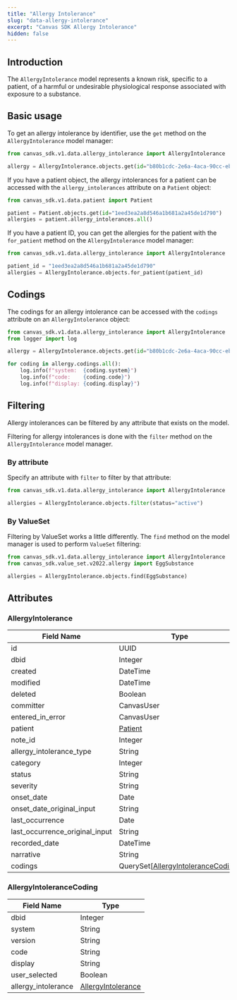 ```yaml
---
title: "Allergy Intolerance"
slug: "data-allergy-intolerance"
excerpt: "Canvas SDK Allergy Intolerance"
hidden: false
---
```


## Introduction

The `AllergyIntolerance` model represents a known risk, specific to a patient, of a harmful or undesirable physiological response associated with exposure to a substance.

## Basic usage

To get an allergy intolerance by identifier, use the `get` method on the `AllergyIntolerance` model manager:

```python
from canvas_sdk.v1.data.allergy_intolerance import AllergyIntolerance

allergy = AllergyIntolerance.objects.get(id="b80b1cdc-2e6a-4aca-90cc-ebc02e683f35")
```

If you have a patient object, the allergy intolerances for a patient can be accessed with the `allergy_intolerances` attribute on a `Patient` object:

```python
from canvas_sdk.v1.data.patient import Patient

patient = Patient.objects.get(id="1eed3ea2a8d546a1b681a2a45de1d790")
allergies = patient.allergy_intolerances.all()
```

If you have a patient ID, you can get the allergies for the patient with the `for_patient` method on the `AllergyIntolerance` model manager:

```python
from canvas_sdk.v1.data.allergy_intolerance import AllergyIntolerance

patient_id = "1eed3ea2a8d546a1b681a2a45de1d790"
allergies = AllergyIntolerance.objects.for_patient(patient_id)
```

## Codings

The codings for an allergy intolerance can be accessed with the `codings` attribute on an `AllergyIntolerance` object:

```python
from canvas_sdk.v1.data.allergy_intolerance import AllergyIntolerance
from logger import log

allergy = AllergyIntolerance.objects.get(id="b80b1cdc-2e6a-4aca-90cc-ebc02e683f35")

for coding in allergy.codings.all():
    log.info(f"system:  {coding.system}")
    log.info(f"code:    {coding.code}")
    log.info(f"display: {coding.display}")
```

## Filtering

Allergy intolerances can be filtered by any attribute that exists on the model.

Filtering for allergy intolerances is done with the `filter` method on the `AllergyIntolerance` model manager.

### By attribute

Specify an attribute with `filter` to filter by that attribute:

```python
from canvas_sdk.v1.data.allergy_intolerance import AllergyIntolerance

allergies = AllergyIntolerance.objects.filter(status="active")
```

### By ValueSet

Filtering by ValueSet works a little differently. The `find` method on the model manager is used to perform `ValueSet` filtering:

```python
from canvas_sdk.v1.data.allergy_intolerance import AllergyIntolerance
from canvas_sdk.value_set.v2022.allergy import EggSubstance

allergies = AllergyIntolerance.objects.find(EggSubstance)
```

## Attributes

### AllergyIntolerance

| Field Name                     | Type                                                            |
|--------------------------------|-----------------------------------------------------------------|
| id                             | UUID                                                            |
| dbid                           | Integer                                                         |
| created                        | DateTime                                                        |
| modified                       | DateTime                                                        |
| deleted                        | Boolean                                                         |
| committer                      | CanvasUser                                                      |
| entered_in_error               | CanvasUser                                                      |
| patient                        | [Patient](/sdk/data-patient/#patient)                           |
| note_id                        | Integer                                                         |
| allergy_intolerance_type       | String                                                          |
| category                       | Integer                                                         |
| status                         | String                                                          |
| severity                       | String                                                          |
| onset_date                     | Date                                                            |
| onset_date_original_input      | String                                                          |
| last_occurrence                | Date                                                            |
| last_occurrence_original_input | String                                                          |
| recorded_date                  | DateTime                                                        |
| narrative                      | String                                                          |
| codings                        | QuerySet[[AllergyIntoleranceCoding](#allergyintolerancecoding)] |

### AllergyIntoleranceCoding

| Field Name          | Type                                      |
|---------------------|-------------------------------------------|
| dbid                | Integer                                   |
| system              | String                                    |
| version             | String                                    |
| code                | String                                    |
| display             | String                                    |
| user_selected       | Boolean                                   |
| allergy_intolerance | [AllergyIntolerance](#allergyintolerance) |

<br/>
<br/>
<br/>

